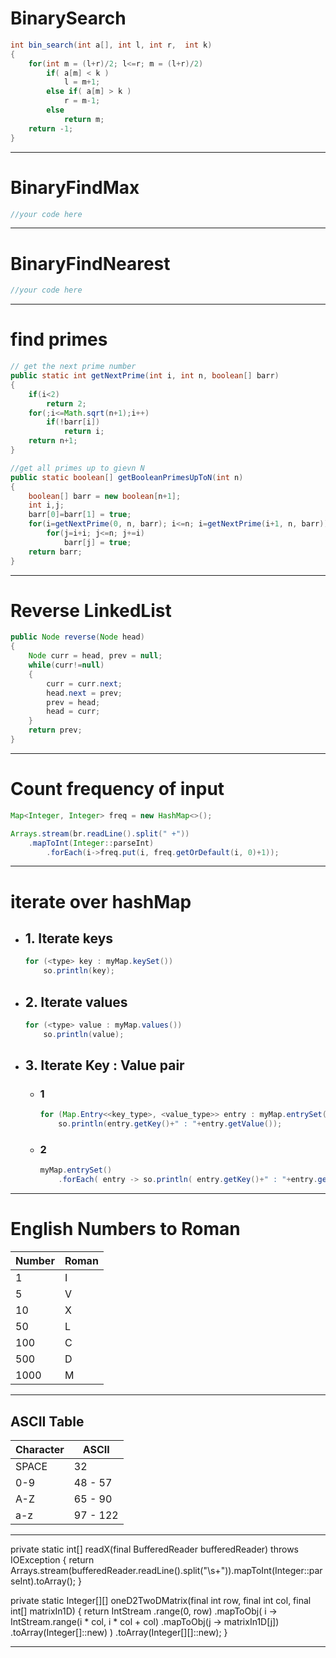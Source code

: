 # BinarySearch
````java
int bin_search(int a[], int l, int r,  int k)
{		
	for(int m = (l+r)/2; l<=r; m = (l+r)/2)
		if( a[m] < k )
			l = m+1;
		else if( a[m] > k )
			r = m-1;
		else
			return m;
	return -1;
}
````

-------------------------------------------

# BinaryFindMax
````java
//your code here
````

-------------------------------------------

# BinaryFindNearest
````java
//your code here
````

-------------------------------------------

# find primes
````java
// get the next prime number
public static int getNextPrime(int i, int n, boolean[] barr)
{
	if(i<2)
		return 2;
	for(;i<=Math.sqrt(n+1);i++)
		if(!barr[i])
			return i;
	return n+1;
}

//get all primes up to gievn N
public static boolean[] getBooleanPrimesUpToN(int n)
{
	boolean[] barr = new boolean[n+1];
	int i,j;
	barr[0]=barr[1] = true;
	for(i=getNextPrime(0, n, barr); i<=n; i=getNextPrime(i+1, n, barr))
		for(j=i+i; j<=n; j+=i)
			barr[j] = true;
	return barr;
}
````

-------------------------------------------

# Reverse LinkedList
````java
public Node reverse(Node head)
{
	Node curr = head, prev = null;
	while(curr!=null)
	{
		curr = curr.next;
		head.next = prev;
		prev = head;
		head = curr;
	}
	return prev;
}
````

-------------------------------------------

# Count frequency of input
````java
Map<Integer, Integer> freq = new HashMap<>();

Arrays.stream(br.readLine().split(" +"))
	.mapToInt(Integer::parseInt)
		.forEach(i->freq.put(i, freq.getOrDefault(i, 0)+1));
````

-------------------------------------------

# iterate over hashMap
- ## 1. Iterate keys

	````java
	for (<type> key : myMap.keySet())
		so.println(key);
	````

- ## 2. Iterate values
	````java
	for (<type> value : myMap.values())
		so.println(value);
	````

- ## 3. Iterate Key : Value pair
  - ### 1
	````java
	for (Map.Entry<<key_type>, <value_type>> entry : myMap.entrySet())
		so.println(entry.getKey()+" : "+entry.getValue());
	````
  - ### 2

	````java
	myMap.entrySet()
		.forEach( entry -> so.println( entry.getKey()+" : "+entry.getValue() ) );
	````

-------------------------------------------

# English Numbers to Roman

Number | Roman
-------|--------
1			 | I
5			 | V
10		 | X
50		 | L
100		 | C
500		 | D
1000	 | M

-------------------------------------------

## ASCII Table
Character	|ASCII
----------|---------
SPACE 		| 32
0-9 			| 48 - 57
A-Z 			| 65 - 90
a-z 			|	97 - 122



---

private static int[] readX(final BufferedReader bufferedReader) throws IOException {
    return Arrays.stream(bufferedReader.readLine().split("\\s+")).mapToInt(Integer::parseInt).toArray();
}

private static Integer[][] oneD2TwoDMatrix(final int row, final int col, final int[] matrixIn1D) {
    return IntStream
            .range(0, row)
            .mapToObj(
                    i -> IntStream.range(i * col, i * col + col)
                            .mapToObj(j -> matrixIn1D[j])
                            .toArray(Integer[]::new)
            )
            .toArray(Integer[][]::new);
}

---